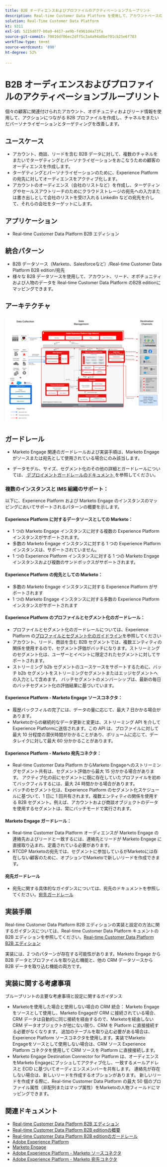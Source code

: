 ```yaml
---
title: B2B オーディエンスおよびプロファイルのアクティベーションブループリント
description: Real-time Customer Data Platform を使用して、アカウントベースのオーディエンスと、プロファイル中心のカスタマーエクスペリエンスを提供します。
solution: Real-Time Customer Data Platform
kt: 9311
exl-id: 5215d077-b0a9-4417-ae9b-f4961d4a73fa
source-git-commit: 70816df06ec2dff5c3a4a94a8be701cb25e6f783
workflow-type: tm+mt
source-wordcount: '898'
ht-degree: 52%

---
```


# B2B オーディエンスおよびプロファイルのアクティベーションブループリント

個々の顧客に関連付けられたアカウント、オポチュニティおよびリード情報を使用して、アクションにつながる B2B プロファイルを作成し、チャネルをまたいだパーソナライゼーションとターゲティングを改善します。

## ユースケース

* アカウント、商談、リードを含む B2B データに対して、複数のチャネルをまたいでターゲティングとパーソナライゼーションをおこなうための顧客のオーディエンスを作成します。
* ターゲティングとパーソナライゼーションのために、Experience Platform の宛先に対してオーディエンスをアクティブ化します。
* アカウントのオーディエンス（会社のリストなど）を作成し、ターゲティングやセールスアウトリーチのためにクラウドストレージの宛先への入力または書き出しとして会社のリストを受け入れる LinkedIn などの宛先を介して、それらの会社をターゲットにします。

## アプリケーション

* Real-time Customer Data Platform B2B エディション

## 統合パターン

* B2B データソース（Marketo、Salesforceなど）/Real-time Customer Data Platform B2B edition/宛先
* 様々な B2B データソースを使用して、アカウント、リード、オポチュニティおよび人物のデータを Real-time Customer Data Platform のB2B editionにマッピングできます。

## アーキテクチャ

![B2B アクティベーションブループリントのリファレンスアーキテクチャ ](assets/b2b-activation.png)

## ガードレール

* Marketo Engage 関連のガードレールおよび実装手順は、Marketo Engage がソースまたは宛先として使用されている場合にのみ該当します。

* データモデル、サイズ、セグメント化のその他の詳細とガードレールについては、[ デプロイメントガードレールのドキュメント ](../experience-platform/deployment/guardrails.md) を参照してください。


### 複数のインスタンスと IMS 組織のサポート：

以下に、Experience Platform および Marketo Engage のインスタンスのマッピングにおいてサポートされるパターンの概要を示します。

#### Experience Platform に対するデータソースとしての Marketo：

* 1 つの Marketo Engage インスタンスに対する複数の Experience Platform インスタンスがサポートされます。
* 多数の Marketo Engage インスタンスに対する 1 つの Experience Platform インスタンスは、サポートされていません。
* 1 つの Experience Platform インスタンスに対する 1 つの Marketo Engage インスタンスおよび複数のサンドボックスがサポートされます。

#### Experience Platform の宛先としての Marketo：

* 多数の Marketo Engage インスタンスに対する Experience Platform がサポートされます
* 1 つの Marketo Engage インスタンスに対する多数の Experience Platform インスタンスがサポートされます

#### Experience Platform のプロファイルとセグメント化のガードレール：

* プロファイルとセグメント化のガードレールについては、Experience Platform の[プロファイルとセグメント化のガイドライン](https://experienceleague.adobe.com/docs/experience-platform/profile/guardrails.html?lang=ja)を参照してください
* アカウント、リード、商談を含む B2B セグメントでは、複数エンティティの関係を使用するので、セグメント評価がバッチになります。ストリーミングのセグメント化は、ユーザーとイベントに限定されたセグメントに対してサポートされます。
* ストリーミング b2b セグメントのユースケースをサポートするために、バッチ b2b セグメントをストリーミングセグメントまたはエッジセグメントへの入力として含めます。 バッチセグメントのメンバーシップは、最新の毎日のバッチセグメント化の評価結果に基づいています。

#### Experience Platform - Marketo Engage ソースコネクタ：

* 履歴バックフィルの完了には、データの量に応じて、最大 7 日かかる場合があります。
* Marketoからの継続的なデータ更新と変更は、ストリーミング API を介してExperience Platformに送信されます。この API は、プロファイルに対して最大 10 分程度の潜伏時間がかかることがあり、ボリュームに応じて、データレイクに対して最大 60 分かかることがあります。

#### Experience Platform - Marketo 宛先コネクタ：

* Real-time Customer Data Platform からMarketo Engageへのストリーミングセグメント共有は、セグメント評価から最大 15 分かかる場合があります。 アクティブ化の前にセグメントに既に存在していたプロファイルを初めてバックフィルするには、最大 24 時間かかる場合があります。
* バッチのセグメント化は、Experience Platform のセグメント化スケジュールに基づいて、1 日に 1 回共有されます。複数エンティティの関係を使用する B2B セグメント。例えば、アカウントおよび商談オブジェクトのデータを使用するセグメントは、常にバッチモードで実行されます。

#### Marketo Engage ガードレール：

* Real-time Customer Data Platform オーディエンスが Marketo Engage の連絡先およびリードと一致するには、連絡先とリードが Marketo Engage に直接取り込まれ、定義されている必要があります。
* RTCDP Marketoの宛先では、セグメントに参加しているがMarketoには存在しない顧客のために、オプションでMarketoで新しいリードを作成できます。

#### 宛先ガードレール

* 宛先に関する具体的なガイダンスについては、宛先のドキュメントを参照してください。[宛先ガードレール](https://experienceleague.adobe.com/docs/experience-platform/destinations/guardrails.html?lang=ja)


## 実装手順

Real-time Customer Data Platform B2B エディションの実装と設定の方法に関するガイダンスについては、Real-time Customer Data Platform キュメントの B2B エディションを参照してください。[Real-time Customer Data Platform B2B エディション](https://experienceleague.adobe.com/docs/experience-platform/rtcdp/b2b-overview.html?lang=ja)

実装には、2 つのパターンが存在する可能性があります。Marketo Engage から B2B データとプロファイルを取り込む機能と、他の CRM データソースから B2B データを取り込む機能の両方です。

## 実装に関する考慮事項

ブループリントの主要な考慮事項と設定に関するガイダンス

* Marketoを使用した場合と使用しない場合の CRM 統合：
Marketo Engageをソースとして使用し、Marketo Engageが CRM に接続されている場合、CRM データは自動的に同じ接続を経由するので、Marketoを経由しない CRM データオブジェクトが他にない限り、CRM を Platform に直接接続する必要がなくなります。 追加のテーブルを取り込む必要がある場合は、Experience Platform ソースコネクタを使用します。実装でMarketo Engageをソースとして使用しない場合は、CRM ソース Experience Platform コネクタを使用して CRM ソースを Platform に直接接続します。
* Marketo Engage Destination Connector for Platform は、オーディエンスをMarketo Engageにプッシュしてアクティブ化し、一致するメールアドレスと ECID に基づいてオーディエンスメンバーを共有します。 連絡先が存在しない場合は、新しいリードを作成するオプションがあります。 新しいリードを作成する際に、Real-time Customer Data Platform の最大 50 個のプロファイル属性（非配列またはマップ属性）をMarketoの人物フィールドにマッピングできます。

## 関連ドキュメント

* [Real-time Customer Data Platform B2B エディション](https://experienceleague.adobe.com/docs/experience-platform/rtcdp/b2b-overview.html?lang=ja)
* [Real-time Customer Data Platform B2B editionの概要 ](https://experienceleague.adobe.com/en/docs/experience-platform/rtcdp/intro/rtcdpb2b-intro/b2b-tutorial)
* [Real-time Customer Data Platform B2B editionのガードレール ](https://experienceleague.adobe.com/en/docs/experience-platform/rtcdp/intro/rtcdpb2b-intro/b2b-guardrails)
* [Adobe Experience Platform](https://experienceleague.adobe.com/docs/experience-platform.html?lang=ja)
* [Marketo Engage](https://experienceleague.adobe.com/docs/marketo/using/home.html?lang=ja)
* [Adobe Experience Platform - Marketo ソースコネクタ](https://experienceleague.adobe.com/docs/experience-platform/sources/connectors/adobe-applications/marketo/marketo.html?lang=ja)
* [Adobe Experience Platform - Marketo 宛先コネクタ](https://experienceleague.adobe.com/docs/marketo/using/product-docs/core-marketo-concepts/smart-lists-and-static-lists/static-lists/push-an-adobe-experience-cloud-segment-to-a-marketo-static-list.html?lang=ja)

